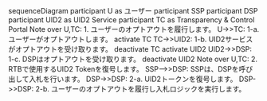   sequenceDiagram
    participant U as ユーザー
    participant SSP
    participant DSP
    participant UID2 as UID2 Service
    participant TC as Transparency & Control Portal
    Note over U,TC: 1. ユーザーのオプトアウトを履行します。
    U->>TC: 1-a. ユーザーがオプトアウトします。
    activate TC
    TC->>UID2: 1-b. UID2サービスがオプトアウトを受け取ります。
    deactivate TC
    activate UID2
    UID2->>DSP: 1-c. DSPはオプトアウトを受け取ります。
    deactivate UID2
    Note over U,TC: 2. RTBで使用するUID2 Tokenを復号します。
    SSP-->>DSP: SSPは、DSPを呼び出して入札を行います。
    DSP->>DSP: 2-a. UID2トークンを復号します。
    DSP->>DSP: 2-b. ユーザーのオプトアウトを履行し入札ロジックを実行します。

<!-- Edit in Mermaid Live Editor: https://mermaid-js.github.io/mermaid-live-editor/edit#eyJjb2RlIjoiICBzZXF1ZW5jZURpYWdyYW1cbiAgICBwYXJ0aWNpcGFudCBVIGFzIOODpuODvOOCtuODvFxuICAgIHBhcnRpY2lwYW50IFNTUFxuICAgIHBhcnRpY2lwYW50IERTUFxuICAgIHBhcnRpY2lwYW50IFVJRDIgYXMgVUlEMiBTZXJ2aWNlXG4gICAgcGFydGljaXBhbnQgVEMgYXMgVHJhbnNwYXJlbmN5ICYgQ29udHJvbCBQb3J0YWxcbiAgICBOb3RlIG92ZXIgVSxUQzogMS4g44Om44O844K244O844Gu44Kq44OX44OI44Ki44Km44OI44KS5bGl6KGM44GX44G-44GZ44CCXG4gICAgVS0-PlRDOiAxLWEuIOODpuODvOOCtuODvOOBjOOCquODl-ODiOOCouOCpuODiOOBl-OBvuOBmeOAglxuICAgIGFjdGl2YXRlIFRDXG4gICAgVEMtPj5VSUQyOiAxLWIuIFVJRDLjgrXjg7zjg5PjgrnjgYzjgqrjg5fjg4jjgqLjgqbjg4jjgpLlj5fjgZHlj5bjgorjgb7jgZnjgIJcbiAgICBkZWFjdGl2YXRlIFRDXG4gICAgYWN0aXZhdGUgVUlEMlxuICAgIFVJRDItPj5EU1A6IDEtYy4gRFNQ44Gv44Kq44OX44OI44Ki44Km44OI44KS5Y-X44GR5Y-W44KK44G-44GZ44CCXG4gICAgZGVhY3RpdmF0ZSBVSUQyXG4gICAgTm90ZSBvdmVyIFUsVEM6IDIuIFJUQuOBp-S9v-eUqOOBmeOCi1VJRDIgVG9rZW7jgpLlvqnlj7fjgZfjgb7jgZnjgIJcbiAgICBTU1AtLT4-RFNQOiBTU1Djga_jgIFEU1DjgpLlkbzjgbPlh7rjgZfjgablhaXmnK3jgpLooYzjgYTjgb7jgZnjgIJcbiAgICBEU1AtPj5EU1A6IDItYS4gVUlEMuODiOODvOOCr-ODs-OCkuW-qeWPt-OBl-OBvuOBmeOAglxuICAgIERTUC0-PkRTUDogMi1iLiDjg6bjg7zjgrbjg7zjga7jgqrjg5fjg4jjgqLjgqbjg4jjgpLlsaXooYzjgZflhaXmnK3jg63jgrjjg4Pjgq_jgpLlrp_ooYzjgZfjgb7jgZnjgIIiLCJtZXJtYWlkIjoie1xuICBcInRoZW1lXCI6IFwiZm9yZXN0XCJcbn0iLCJ1cGRhdGVFZGl0b3IiOmZhbHNlLCJhdXRvU3luYyI6dHJ1ZSwidXBkYXRlRGlhZ3JhbSI6ZmFsc2V9 -->
